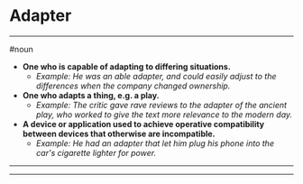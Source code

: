 # Adapter
---
#noun
- **One who is capable of adapting to differing situations.**
	- _Example: He was an able adapter, and could easily adjust to the differences when the company changed ownership._
- **One who adapts a thing, e.g. a play.**
	- _Example: The critic gave rave reviews to the adapter of the ancient play, who worked to give the text more relevance to the modern day._
- **A device or application used to achieve operative compatibility between devices that otherwise are incompatible.**
	- _Example: He had an adapter that let him plug his phone into the car's cigarette lighter for power._
---
---
